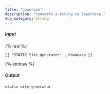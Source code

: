 ```yaml
---
title: "downcase"
description: "Converts a string to lowercase."
sub_category: String
---
```

##### Input
{% raw %}
~~~liquid
{{ "STATIC Site generator" | downcase }}
~~~
{% endraw %}

##### Output

~~~html
static site generator
~~~
